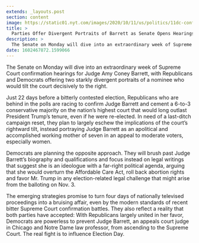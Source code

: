 ```yaml
--- 
extends: _layouts.post 
section: content 
image: https://static01.nyt.com/images/2020/10/11/us/politics/11dc-confirm-1/11dc-confirm-1-facebookJumbo.jpg 
title: > 
  Parties Offer Divergent Portraits of Barrett as Senate Opens Hearings 
description: > 
  The Senate on Monday will dive into an extraordinary week of Supreme Court confirmation hearings for Judge Amy Coney Barrett, with Republicans and Democrats offering two starkly divergent portraits of a nominee who would tilt the court decisively to the right.Just 22 days before a bitterly contested election, Republicans who are behind in the polls are racing to confirm Judge Barrett and cement a 6-to-3 conservative majority on the nation’s highest court that would long outlast President Trump’s tenure, even if he were re-elected.In need of a last-ditch campaign reset, they plan to largely eschew the implications of the court’s rightward tilt, instead portraying Judge Barrett as an apolitical and accomplished working mother of seven in an appeal to moderate voters, especially women.The emerging strategies promise to turn four days of nationally televised proceedings into a bruising affair, even by the modern standards of recent bitter Supreme Court confirmation battles.They also reflect a reality that both parties have accepted: With Republicans largely united in her favor, Democrats are powerless to prevent Judge Barrett, an appeals court judge in Chicago and Notre Dame law professor, from ascending to the Supreme Court. 
date: 1602467872.1599066 
--- 
```

The Senate on Monday will dive into an extraordinary week of Supreme Court confirmation hearings for Judge Amy Coney Barrett, with Republicans and Democrats offering two starkly divergent portraits of a nominee who would tilt the court decisively to the right.

Just 22 days before a bitterly contested election, Republicans who are behind in the polls are racing to confirm Judge Barrett and cement a 6-to-3 conservative majority on the nation’s highest court that would long outlast President Trump’s tenure, even if he were re-elected. In need of a last-ditch campaign reset, they plan to largely eschew the implications of the court’s rightward tilt, instead portraying Judge Barrett as an apolitical and accomplished working mother of seven in an appeal to moderate voters, especially women.

Democrats are planning the opposite approach. They will brush past Judge Barrett’s biography and qualifications and focus instead on legal writings that suggest she is an ideologue with a far-right political agenda, arguing that she would overturn the Affordable Care Act, roll back abortion rights and favor Mr. Trump in any election-related legal challenge that might arise from the balloting on Nov. 3.

The emerging strategies promise to turn four days of nationally televised proceedings into a bruising affair, even by the modern standards of recent bitter Supreme Court confirmation battles. They also reflect a reality that both parties have accepted: With Republicans largely united in her favor, Democrats are powerless to prevent Judge Barrett, an appeals court judge in Chicago and Notre Dame law professor, from ascending to the Supreme Court. The real fight is to influence Election Day.